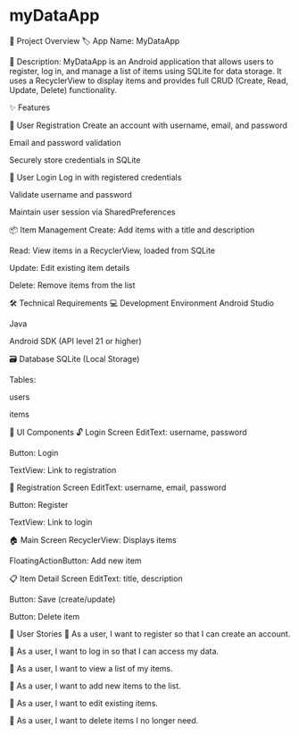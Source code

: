 # myDataApp

📱 Project Overview
🏷️ App Name:
MyDataApp

📝 Description:
MyDataApp is an Android application that allows users to register, log in, and manage a list of items using SQLite for data storage. It uses a RecyclerView to display items and provides full CRUD (Create, Read, Update, Delete) functionality.

✨ Features

🔐 User Registration
Create an account with username, email, and password

Email and password validation

Securely store credentials in SQLite

🔑 User Login
Log in with registered credentials

Validate username and password

Maintain user session via SharedPreferences

📦 Item Management
Create: Add items with a title and description

Read: View items in a RecyclerView, loaded from SQLite

Update: Edit existing item details

Delete: Remove items from the list

🛠️ Technical Requirements
💻 Development Environment
Android Studio

Java

Android SDK (API level 21 or higher)

🗃️ Database
SQLite (Local Storage)

Tables:

users

items

🧩 UI Components
🔓 Login Screen
EditText: username, password

Button: Login

TextView: Link to registration

📝 Registration Screen
EditText: username, email, password

Button: Register

TextView: Link to login

🏠 Main Screen
RecyclerView: Displays items

FloatingActionButton: Add new item

📋 Item Detail Screen
EditText: title, description

Button: Save (create/update)

Button: Delete item

👤 User Stories
🔹 As a user, I want to register so that I can create an account.

🔹 As a user, I want to log in so that I can access my data.

🔹 As a user, I want to view a list of my items.

🔹 As a user, I want to add new items to the list.

🔹 As a user, I want to edit existing items.

🔹 As a user, I want to delete items I no longer need.
